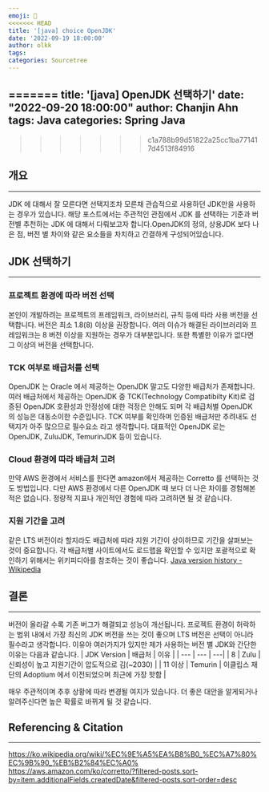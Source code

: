 ```yaml
---
emoji: 👻
<<<<<<< HEAD
title: '[java] choice OpenJDK'
date: '2022-09-19 18:00:00'
author: olkk
tags: 
categories: Sourcetree
---
```

=======
title: '[java] OpenJDK 선택하기'
date: "2022-09-20 18:00:00"
author: Chanjin Ahn
tags: Java
categories: Spring Java
---

>>>>>>> c1a788b99d51822a25cc1ba771417d4513f84916
## 개요
---
JDK 에 대해서 잘 모른다면 선택지조차 모른채 관습적으로 사용하던 JDK만을 사용하는 경우가 있습니다. 해당 포스트에서는 주관적인 관점에서 JDK 를 선택하는 기준과 버전별 추천하는 JDK 에 대해서 다뤄보고자 합니다.OpenJDK의 정의, 상용JDK 보다 나은 점, 버전 별 차이와 같은 요소들을 차치하고 간결하게 구성되어있습니다.

## JDK 선택하기
---
### 프로젝트 환경에 따라 버전 선택
본인이 개발하려는 프로젝트의 프레임워크, 라이브러리, 규칙 등에 따라 사용 버전을 선택합니다. 버전은 최소 1.8(8) 이상을 권장합니다. 여러 이슈가 해결된 라이브러리와 프레임워크는 8 버전 이상을 지원하는 경우가 대부분입니다. 또한 특별한 이유가 없다면 그 이상의 버전을 선택합니다.
### TCK 여부로 배급처를 선택
OpenJDK 는 Oracle 에서 제공하는 OpenJDK 말고도 다양한 배급처가 존재합니다. 여러 배급처에서 제공하는 OpenJDK 중 TCK(Technology Compatibilty Kit)로 검증된 OpenJDK 호환성과 안정성에 대한 걱정은 안해도 되며 각 배급처별 OpenJDK 의 성능은 대동소이한 수준입니다. TCK 여부를 확인하며 인증된 배급처만 추려내도 선택지가 아주 많으므로 필수요소 라고 생각합니다. 대표적인 OpenJDK 로는 OpenJDK, ZuluJDK, TemurinJDK 등이 있습니다.
### Cloud 환경에 따라 배급처 고려
만약 AWS 환경에서 서비스를 한다면 amazon에서 제공하는 Corretto 를 선택하는 것도 방법입니다. 다만 AWS 환경에서 다른 OpenJDK 때 보다 더 나은 차이를 경험해본 적은 없습니다. 정량적 지표나 개인적인 경험에 따라 고려하면 될 것 같습니다.
### 지원 기간을 고려
같은 LTS 버전이라 할지라도 배급처에 따라 지원 기간이 상이하므로 기간을 살펴보는 것이 중요합니다. 각 배급처별 사이트에서도 로드맵을 확인할 수 있지만 포괄적으로 확인하기 위해서는 위키피디아를 참조하는 것이 좋습니다.
[Java version history - Wikipedia](https://en.wikipedia.org/wiki/Java_version_history)
## 결론
---
버전이 올라갈 수록 기존 버그가 해결되고 성능이 개선됩니다. 프로젝트 환경이 허락하는 범위 내에서 가장 최신의 JDK 버전을 쓰는 것이 좋으며 LTS 버전은 선택이 아니라 필수라고 생각합니다. 이유야 여러가지가 있지만 제가 사용하는 버전 별 JDK와 간단한 이유는 다음과 같습니다.
| JDK Version | 배급처 | 이유 |
| --- | --- | ---|
| 8 | Zulu | 신뢰성이 높고 지원기간이 압도적으로 김(~2030) |
| 11 이상 | Temurin | 이클립스 재단의 Adoptium 에서 이전되었으며 최근에 가장 핫함 |

매우 주관적이며 추후 상황에 따라 변경될 여지가 있습니다. 더 좋은 대안을 알게되거나 알려주신다면 높은 확률로 바뀌게 될 것 같습니다.
## Referencing & Citation
---
https://ko.wikipedia.org/wiki/%EC%9E%A5%EA%B8%B0_%EC%A7%80%EC%9B%90_%EB%B2%84%EC%A0%
https://aws.amazon.com/ko/corretto/?filtered-posts.sort-by=item.additionalFields.createdDate&filtered-posts.sort-order=desc